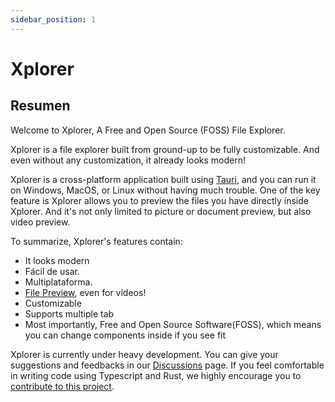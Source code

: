 ```yaml
---
sidebar_position: 1
---
```


# Xplorer

## Resumen

Welcome to Xplorer, A Free and Open Source (FOSS) File Explorer.

Xplorer is a file explorer built from ground-up to be fully customizable. And even without any customization, it already looks modern!

Xplorer is a cross-platform application built using [Tauri](https://tauri.studio), and you can run it on Windows, MacOS, or Linux without having much trouble. One of the key feature is Xplorer allows you to preview the files you have directly inside Xplorer. And it's not only limited to picture or document preview, but also video preview.

To summarize, Xplorer's features contain:

-   It looks modern
-   Fácil de usar.
-   Multiplataforma.
-   [File Preview](https://xplorer.vercel.app/docs/guides/operation/#preview-file), even for videos!
-   Customizable
-   Supports multiple tab
-   Most importantly, Free and Open Source Software(FOSS), which means you can change components inside if you see fit

Xplorer is currently under heavy development. You can give your suggestions and feedbacks in our [Discussions](https://github.com/kimlimjustin/xplorer/discussions/) page. If you feel comfortable in writing code using Typescript and Rust, we highly encourage you to [contribute to this project](https://xplorer.vercel.app/community/Contributing/).
